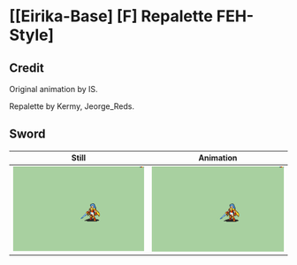 # [\[Eirika-Base\] \[F\] Repalette FEH-Style]

## Credit

Original animation by IS.

Repalette by Kermy, Jeorge_Reds.
	
## Sword

| Still | Animation |
| :---: | :-------: |
| ![Sword still](./Sword_000.png) | ![Sword animation](./Sword.gif) |
